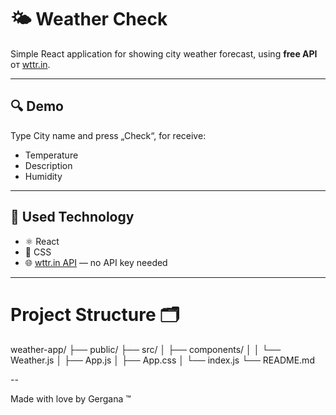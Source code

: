 # 🌤 Weather Check

Simple React application for showing city weather forecast, using **free API** от [wttr.in](https://wttr.in).

---

## 🔍 Demo

 Type City name and press „Check“, for receive:
- Temperature
- Description
- Humidity

---

## 🧰 Used Technology

- ⚛️ React
- 🎨 CSS 
- 🌐 [wttr.in API](https://wttr.in/:help) — no API key needed

---

# Project Structure 🗂

weather-app/
├── public/
├── src/
│   ├── components/
│   │   └── Weather.js
│   ├── App.js
│   ├── App.css
│   └── index.js
└── README.md

--

Made with love by Gergana ™
